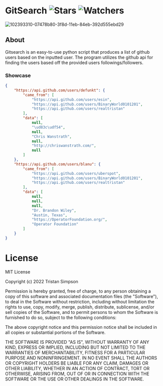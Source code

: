# GitSearch ![Stars](https://img.shields.io/github/stars/realTristan/GitSearch?color=brightgreen) ![Watchers](https://img.shields.io/github/watchers/realTristan/GitSearch?label=Watchers)
![102393310-07478b80-3f8d-11eb-84eb-392d555ebd29](https://user-images.githubusercontent.com/75189508/192170833-83339980-9fc0-48ab-9334-7c650cdd6123.png)

<h2>About</h2>
Gitsearch is an easy-to-use python script that produces a list of github users based on the inputted user. The program utilizes the github api for finding the users based off the provided users followings/followers.

<h3>Showcase</h3>

```json
{
    "https://api.github.com/users/defunkt": {
        "came_from": [
            "https://api.github.com/users/esin",
            "https://api.github.com/users/BinaryWorld0101201",
            "https://api.github.com/users/realtristan"
        ],
        "data": [
            null,
            "\ud83c\udf54",
            null,
            "Chris Wanstrath",
            null,
            "http://chriswanstrath.com/",
            null
        ]
    },
    "https://api.github.com/users/blanu": {
        "came_from": [
            "https://api.github.com/users/uberspot",
            "https://api.github.com/users/BinaryWorld0101201",
            "https://api.github.com/users/realtristan"
        ],
        "data": [
            null,
            null,
            null,
            "Dr. Brandon Wiley",
            "Austin, Texas",
            "https://OperatorFoundation.org/",
            "Operator Foundation"
        ]
    }
}
```

# License
MIT License

Copyright (c) 2022 Tristan Simpson

Permission is hereby granted, free of charge, to any person obtaining a copy of this software and associated documentation files (the "Software"), to deal in the Software without restriction, including without limitation the rights to use, copy, modify, merge, publish, distribute, sublicense, and/or sell copies of the Software, and to permit persons to whom the Software is furnished to do so, subject to the following conditions:

The above copyright notice and this permission notice shall be included in all copies or substantial portions of the Software.

THE SOFTWARE IS PROVIDED "AS IS", WITHOUT WARRANTY OF ANY KIND, EXPRESS OR IMPLIED, INCLUDING BUT NOT LIMITED TO THE WARRANTIES OF MERCHANTABILITY, FITNESS FOR A PARTICULAR PURPOSE AND NONINFRINGEMENT. IN NO EVENT SHALL THE AUTHORS OR COPYRIGHT HOLDERS BE LIABLE FOR ANY CLAIM, DAMAGES OR OTHER LIABILITY, WHETHER IN AN ACTION OF CONTRACT, TORT OR OTHERWISE, ARISING FROM, OUT OF OR IN CONNECTION WITH THE SOFTWARE OR THE USE OR OTHER DEALINGS IN THE SOFTWARE.
